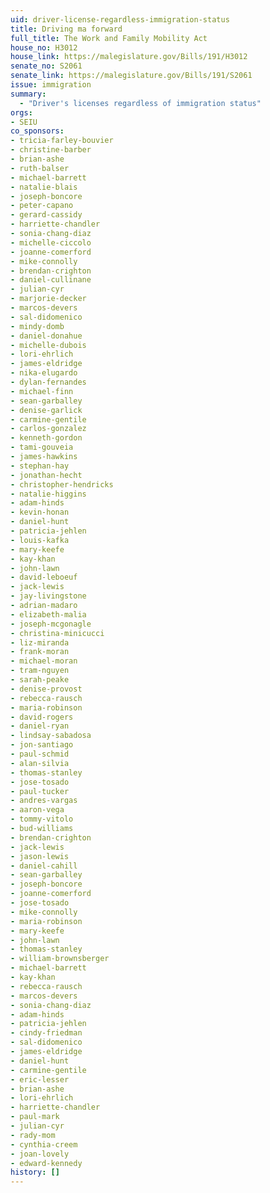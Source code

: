 ```yaml
---
uid: driver-license-regardless-immigration-status
title: Driving ma forward
full_title: The Work and Family Mobility Act
house_no: H3012
house_link: https://malegislature.gov/Bills/191/H3012
senate_no: S2061
senate_link: https://malegislature.gov/Bills/191/S2061
issue: immigration
summary:
  - "Driver's licenses regardless of immigration status"
orgs:
- SEIU
co_sponsors:
- tricia-farley-bouvier
- christine-barber
- brian-ashe
- ruth-balser
- michael-barrett
- natalie-blais
- joseph-boncore
- peter-capano
- gerard-cassidy
- harriette-chandler
- sonia-chang-diaz
- michelle-ciccolo
- joanne-comerford
- mike-connolly
- brendan-crighton
- daniel-cullinane
- julian-cyr
- marjorie-decker
- marcos-devers
- sal-didomenico
- mindy-domb
- daniel-donahue
- michelle-dubois
- lori-ehrlich
- james-eldridge
- nika-elugardo
- dylan-fernandes
- michael-finn
- sean-garballey
- denise-garlick
- carmine-gentile
- carlos-gonzalez
- kenneth-gordon
- tami-gouveia
- james-hawkins
- stephan-hay
- jonathan-hecht
- christopher-hendricks
- natalie-higgins
- adam-hinds
- kevin-honan
- daniel-hunt
- patricia-jehlen
- louis-kafka
- mary-keefe
- kay-khan
- john-lawn
- david-leboeuf
- jack-lewis
- jay-livingstone
- adrian-madaro
- elizabeth-malia
- joseph-mcgonagle
- christina-minicucci
- liz-miranda
- frank-moran
- michael-moran
- tram-nguyen
- sarah-peake
- denise-provost
- rebecca-rausch
- maria-robinson
- david-rogers
- daniel-ryan
- lindsay-sabadosa
- jon-santiago
- paul-schmid
- alan-silvia
- thomas-stanley
- jose-tosado
- paul-tucker
- andres-vargas
- aaron-vega
- tommy-vitolo
- bud-williams
- brendan-crighton
- jack-lewis
- jason-lewis
- daniel-cahill
- sean-garballey
- joseph-boncore
- joanne-comerford
- jose-tosado
- mike-connolly
- maria-robinson
- mary-keefe
- john-lawn
- thomas-stanley
- william-brownsberger
- michael-barrett
- kay-khan
- rebecca-rausch
- marcos-devers
- sonia-chang-diaz
- adam-hinds
- patricia-jehlen
- cindy-friedman
- sal-didomenico
- james-eldridge
- daniel-hunt
- carmine-gentile
- eric-lesser
- brian-ashe
- lori-ehrlich
- harriette-chandler
- paul-mark
- julian-cyr
- rady-mom
- cynthia-creem
- joan-lovely
- edward-kennedy
history: []
---
```

